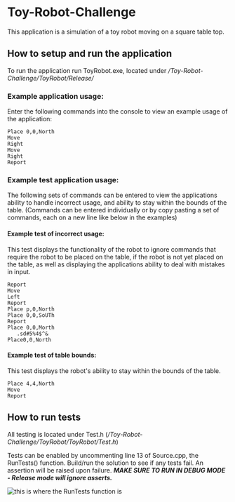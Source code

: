 # Toy-Robot-Challenge
This application is a simulation of a toy robot moving on a square table top.

## How to setup and run the application
To run the application run ToyRobot.exe, located under */Toy-Robot-Challenge/ToyRobot/Release/*

### Example application usage:
Enter the following commands into the console to view an example usage of the application:
```
Place 0,0,North
Move
Right
Move
Right
Report
```
### Example test application usage:
The following sets of commands can be entered to view the applications ability to handle incorrect usage, and ability to stay within the bounds of the table.
(Commands can be entered individually or by copy pasting a set of commands, each on a new line like below in the examples)

#### Example test of incorrect usage:
This test displays the functionality of the robot to ignore commands that require the robot to be placed on the table, if the robot is not yet placed on the table, as well as displaying the applications ability to deal with mistakes in input.
```
Report
Move
Left
Report
Place p,0,North
Place 0,0,SoUTh
Report
Place 0,0,Morth
   .sd#5%4$^&
Place0,0,North
```

#### Example test of table bounds:
This test displays the robot's ability to stay within the bounds of the table.
```
Place 4,4,North
Move
Report
```

## How to run tests
All testing is located under Test.h (*/Toy-Robot-Challenge/ToyRobot/ToyRobot/Test.h*)

Tests can be enabled by uncommenting line 13 of Source.cpp, the RunTests() function.
Build/run the solution to see if any tests fail. An assertion will be raised upon failure. ***MAKE SURE TO RUN IN DEBUG MODE - Release mode will ignore asserts.***

![this is where the RunTests function is](https://i.imgur.com/UgQo69z.png)